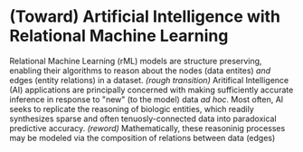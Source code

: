 # (Toward) Artificial Intelligence with Relational Machine Learning
Relational Machine Learning (rML) models are structure preserving, enabling their algorithms to reason about the nodes (data entites) _and_ edges (entity relations) in a dataset. *(rough transition)* Aritifical Intelligence (AI) applications are principally concerned with making sufficiently accurate inference in response to "new" (to the model) data _ad hoc_. Most often, AI seeks to replicate the reasoning of biologic entities, which readily synthesizes sparse and often tenuosly-connected data into paradoxical predictive accuracy. *(reword)* Mathematically, these reasoninig processes may be modeled via the composition of relations between data (edges)
